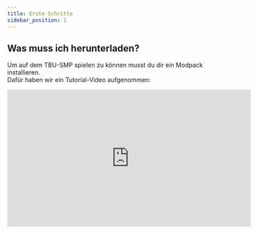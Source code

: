 ```yaml
---
title: Erste Schritte
sidebar_position: 1
---
```


## Was muss ich herunterladen?
Um auf dem TBU-SMP spielen zu können musst du dir ein Modpack installieren.  
Dafür haben wir ein Tutorial-Video aufgenommen:

<iframe width="560" height="315" src="https://www.youtube-nocookie.com/embed/dQw4w9WgXcQ" title="YouTube video player" frameborder="0" allow="accelerometer; autoplay; clipboard-write; encrypted-media; gyroscope; picture-in-picture" allowfullscreen></iframe>
